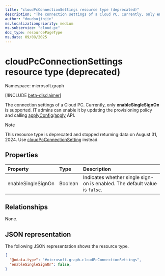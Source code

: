 ```yaml
---
title: "cloudPcConnectionSettings resource type (deprecated)"
description: "The connection settings of a Cloud PC. Currently, only enableSingleSignOn is supported."
author: "doudoujinjin"
ms.localizationpriority: medium
ms.subservice: "cloud-pc"
doc_type: resourcePageType
ms.date: 09/08/2025
---
```


# cloudPcConnectionSettings resource type (deprecated)

Namespace: microsoft.graph

[!INCLUDE [beta-disclaimer](../../includes/beta-disclaimer.md)]

The connection settings of a Cloud PC. Currently, only **enableSingleSignOn** is supported. IT admins can enable it by updating the provisioning policy and calling [applyConfig](../api/cloudpcprovisioningpolicy-applyconfig.md)/[apply](../api/cloudpcprovisioningpolicy-apply.md) API.

> [!NOTE]
> This resource type is deprecated and stopped returning data on August 31, 2024. Use [cloudPcConnectionSetting](../resources/cloudpcconnectionsetting.md) instead.

## Properties

|Property|Type|Description|
|:---|:---|:---|
|enableSingleSignOn|Boolean|Indicates whether single sign-on is enabled. The default value is `false`.|

## Relationships

None.

## JSON representation

The following JSON representation shows the resource type.
<!-- {
  "blockType": "resource",
  "@odata.type": "microsoft.graph.cloudPcConnectionSettings",
  "openType": false
}
-->

``` json
{
  "@odata.type": "#microsoft.graph.cloudPcConnectionSettings",
  "enableSingleSignOn": false,
}
```

